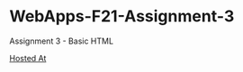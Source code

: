 # WebApps-F21-Assignment-3
Assignment 3 - Basic HTML

[Hosted At](https://44-563-webapps-f21.github.io/webapps-f21-assignment-3-shashankaravichaparala/)